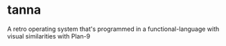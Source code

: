 # tanna
A retro operating system that's programmed in a functional-language with visual similarities with Plan-9
